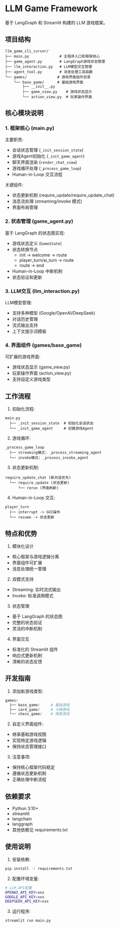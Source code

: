 # LLM Game Framework

基于 LangGraph 和 Streamlit 构建的 LLM 游戏框架。

## 项目结构

```
llm_game_cli_cursor/
├── main.py              # 主程序入口和框架核心
├── game_agent.py        # LangGraph游戏状态管理
├── llm_interaction.py   # LLM模型交互管理
├── agent_tool.py        # 消息处理工具函数
└── games/              # 游戏界面组件目录
    └── base_game/      # 基础游戏界面
        ├── __init__.py
        ├── game_view.py    # 游戏状态显示
        └── action_view.py  # 玩家操作界面
```

## 核心模块说明

### 1. 框架核心 (main.py)

主要职责:
- 会话状态管理 (`_init_session_state`)
- 游戏Agent初始化 (`_init_game_agent`)
- 聊天界面渲染 (`render_chat_view`)
- 游戏循环处理 (`_process_game_loop`)
- Human-in-Loop 交互流程

关键组件:
- 状态更新机制 (require_update/require_update_chat)
- 消息流处理 (streaming/invoke 模式)
- 界面布局管理

### 2. 状态管理 (game_agent.py)

基于 LangGraph 的状态图实现:
- 游戏状态定义 (`GameState`)
- 状态转换节点
  - init -> welcome -> route
  - player_turn/ai_turn -> route
  - route -> end
- Human-in-Loop 中断机制
- 状态验证和更新

### 3. LLM交互 (llm_interaction.py)

LLM模型管理:
- 支持多种模型 (Google/OpenAI/DeepSeek)
- 对话历史管理
- 流式输出支持
- 上下文提示词模板

### 4. 界面组件 (games/base_game)

可扩展的游戏界面:
- 游戏状态显示 (game_view.py)
- 玩家操作界面 (action_view.py)
- 支持自定义游戏类型

## 工作流程

1. 初始化流程:
```
main.py
  ├── _init_session_state  # 初始化会话状态
  └── _init_game_agent     # 创建游戏Agent
```

2. 游戏循环:
```
_process_game_loop
  ├── streaming模式: _process_streaming_agent
  └── invoke模式: _process_invoke_agent
```

3. 状态更新机制:
```
require_update_chat (新对话优先)
  └── require_update (状态更新)
      └── rerun (界面刷新)
```

4. Human-in-Loop 交互:
```
player_turn
  ├── interrupt -> GUI操作
  └── resume -> 状态更新
```

## 特点和优势

1. 模块化设计
- 核心框架与游戏逻辑分离
- 界面组件可扩展
- 消息处理统一管理

2. 双模式支持
- Streaming: 实时流式输出
- Invoke: 标准调用模式

3. 状态管理
- 基于 LangGraph 的状态图
- 完整的状态验证
- 灵活的中断机制

4. 界面交互
- 标准化的 Streamlit 组件
- 响应式更新机制
- 清晰的状态反馈

## 开发指南

1. 添加新游戏类型:
```python
games/
  ├── base_game/     # 基础游戏
  ├── card_game/     # 卡牌游戏
  └── chess_game/    # 棋类游戏
```

2. 自定义界面组件:
- 继承基础游戏视图
- 实现特定游戏逻辑
- 保持状态管理接口

3. 注意事项:
- 保持核心框架代码稳定
- 遵循状态更新机制
- 正确处理中断流程

## 依赖要求

- Python 3.10+
- streamlit
- langchain
- langgraph
- 其他依赖见 requirements.txt

## 使用说明

1. 安装依赖:
```bash
pip install -r requirements.txt
```

2. 配置环境变量:
```bash
# LLM API配置
OPENAI_API_KEY=xxx
GOOGLE_API_KEY=xxx
DEEPSEEK_API_KEY=xxx
```

3. 运行程序:
```bash
streamlit run main.py
```